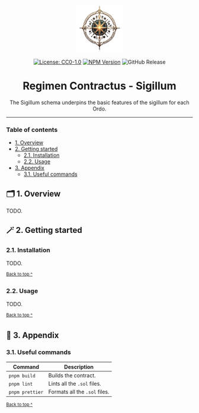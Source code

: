 <div align="center">
  <img alt="An ornate golden compass surrounded by orbs" src="https://github.com/aetheris-nova/regimen-contractus/blob/main/images/emblem@128x128.png" height="128" />
</div>

<div align="center">

[![License: CC0-1.0](https://img.shields.io/badge/License-CC0_1.0-brightgreen.svg)](./LICENSE)
[![NPM Version](https://img.shields.io/npm/v/%40aetherisnova%2Fsigillum)](https://www.npmjs.com/package/%40aetherisnova/sigillum)
![GitHub Release](https://img.shields.io/github/v/release/aetheris-nova/regimen-contractus?filter=%40aetherisnova%2Fsigillum*)

</div>

<h1 align="center">
  Regimen Contractus - Sigillum
</h1>

<p align="center">
  The Sigillum schema underpins the basic features of the sigillum for each Ordo.
</p>

---

### Table of contents

* [1. Overview](#-1-overview)
* [2. Getting started](#-2-getting-started)
  - [2.1. Installation](#21-installation)
  - [2.2. Usage](#22-usage)
* [3. Appendix](#-3-appendix)
  - [3.1. Useful commands](#31-useful-commands)

## 🗂️ 1. Overview

TODO.

## 🪄 2. Getting started

### 2.1. Installation

TODO.

<sup>[Back to top ^][table-of-contents]</sup>

### 2.2. Usage

TODO.

<sup>[Back to top ^][table-of-contents]</sup>

## 📑 3. Appendix

### 3.1. Useful commands

| Command         | Description                   |
|-----------------|-------------------------------|
| `pnpm build`    | Builds the contract.          |
| `pnpm lint`     | Lints all the `.sol` files.   |
| `pnpm prettier` | Formats all the `.sol` files. |

<sup>[Back to top ^][table-of-contents]</sup>

<!-- links -->
[table-of-contents]: #table-of-contents
